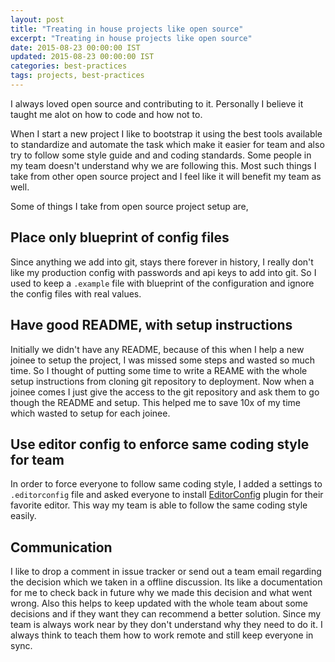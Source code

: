 ```yaml
---
layout: post
title: "Treating in house projects like open source"
excerpt: "Treating in house projects like open source"
date: 2015-08-23 00:00:00 IST
updated: 2015-08-23 00:00:00 IST
categories: best-practices
tags: projects, best-practices
---
```


I always loved open source and contributing to it. Personally I believe it taught me alot on how to code and how not to.

When I start a new project I like to bootstrap it using the best tools available to standardize and automate the task which make it easier for team and also try to follow some style guide and and coding standards. Some people in my team doesn't understand why we are following this. Most such things I take from other open source project and I feel like it will benefit my team as well.

Some of things I take from open source project setup are,

## Place only blueprint of config files

Since anything we add into git, stays there forever in history, I really don't like my production config with passwords and api keys to add into git. So I used to keep a `.example` file with blueprint of the configuration and ignore the config files with real values.

## Have good README, with setup instructions

Initially we didn't have any README, because of this when I help a new joinee to setup the project, I was missed some steps and wasted so much time. So I thought of putting some time to write a REAME with the whole setup instructions from cloning git repository to deployment. Now when a joinee comes I just give the access to the git repository and ask them to go though the README and setup. This helped me to save 10x of my time which wasted to setup for each joinee.

## Use editor config to enforce same coding style for team

In order to force everyone to follow same coding style, I added a settings to `.editorconfig` file and asked everyone to install [EditorConfig](http://editorconfig.org/#download) plugin for their favorite editor. This way my team is able to follow the same coding style easily.

## Communication

I like to drop a comment in issue tracker or send out a team email regarding the decision which we taken in a offline discussion. Its like a documentation for me to check back in future why we made this decision and what went wrong. Also this helps to keep updated with the whole team about some decisions and if they want they can recommend a better solution. Since my team is always work near by they don't understand why they need to do it. I always think to teach them how to work remote and still keep everyone in sync.
